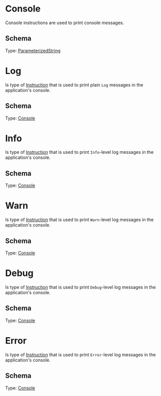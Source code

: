 # Console
Console instructions are used to print console messages.

## Schema
Type: [ParameterizedString]




# Log
Is type of [Instruction] that is used to print plain `Log` messages in the application's console.
## Schema
Type: [Console](#Console)




# Info
Is type of [Instruction] that is used to print `Info`-level log messages in the application's console.
## Schema
Type: [Console](#Console)




# Warn
Is type of [Instruction] that is used to print `Warn`-level log messages in the application's console. 
## Schema
Type: [Console](#Console)




# Debug
Is type of [Instruction] that is used to print `Debug`-level log messages in the application's console. 
## Schema
Type: [Console](#Console)




# Error
Is type of [Instruction] that is used to print `Error`-level log messages in the application's console. 
## Schema
Type: [Console](#Console)




[Instruction]: Instruction.md
[ParameterizedString]: ../helper_components/ParameterizedString.md
